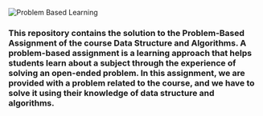 ![Problem Based Learning](https://github.com/kaziadilmemon/DSA-PBL/assets/96164867/4116607b-1af6-4cd3-a5fa-fdda28ab51b5)
### This repository contains the solution to the Problem-Based Assignment of the course Data Structure and Algorithms. A problem-based assignment is a learning approach that helps students learn about a subject through the experience of solving an open-ended problem. In this assignment, we are provided with a problem related to the course, and we have to solve it using their knowledge of data structure and algorithms.
